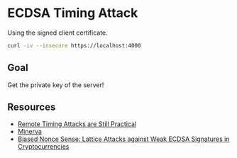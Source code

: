 # ECDSA Timing Attack


Using the signed client certificate.
```sh
curl -iv --insecure https://localhost:4000
```

## Goal

Get the private key of the server!

## Resources

- [Remote Timing Attacks are Still Practical](https://eprint.iacr.org/2011/232.pdf)
- [Minerva](https://minerva.crocs.fi.muni.cz/)
- [Biased Nonce Sense: Lattice Attacks against Weak ECDSA Signatures in Cryptocurrencies](https://fc19.ifca.ai/preproceedings/104-preproceedings.pdf)
